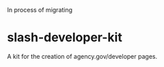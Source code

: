 In process of migrating



slash-developer-kit
===================

A kit for the creation of agency.gov/developer pages.